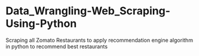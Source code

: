 # Data_Wrangling-Web_Scraping-Using-Python
Scraping all Zomato Restaurants to apply recommendation engine algorithm in python to recommend best restaurants 
